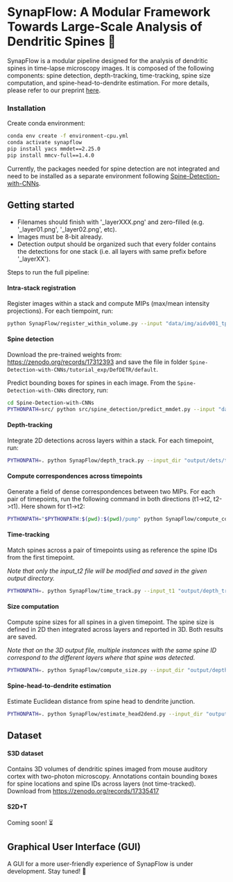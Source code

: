 # SynapFlow: A Modular Framework Towards Large-Scale Analysis of Dendritic Spines 🧠

SynapFlow is a modular pipeline designed for the analysis of dendritic spines in time-lapse microscopy images. It is composed of the following components: spine detection, depth-tracking, time-tracking, spine size computation, and spine-head-to-dendrite estimation. For more details, please refer to our preprint [here](https://arxiv.org/abs/2509.18926).

### Installation
Create conda environment:
```bash
conda env create -f environment-cpu.yml
conda activate synapflow
pip install yacs mmdet==2.25.0
pip install mmcv-full==1.4.0
```

Currently, the packages needed for spine detection are not integrated and need to be installed as a separate environment following [Spine-Detection-with-CNNs](https://github.com/pamelaosuna/Spine-Detection-with-CNNs/tree/6661e1622ff1166bc2e8ec7da91c620d9ad6a249?tab=readme-ov-file#installation).


## Getting started
- Filenames should finish with '_layerXXX.png' and zero-filled (e.g. '_layer01.png', '_layer02.png', etc).
- Images must be 8-bit already.
- Detection output should be organized such that every folder contains the detections for one stack (i.e. all layers with same prefix before '_layerXX').

Steps to run the full pipeline:

#### Intra-stack registration
Register images within a stack and compute MIPs (max/mean intensity projections). For each tiempoint, run:
```bash
python SynapFlow/register_within_volume.py --input "data/img/aidv001_tp1_stack0_layer*.png" --out_dir "data/img_registered" --downsample_factor 4
```

#### Spine detection
Download the pre-trained weights from:
https://zenodo.org/records/17312393 and save the file in folder `Spine-Detection-with-CNNs/tutorial_exp/DefDETR/default`.

Predict bounding boxes for spines in each image. From the `Spine-Detection-with-CNNs` directory, run:
```bash
cd Spine-Detection-with-CNNs
PYTHONPATH=src/ python src/spine_detection/predict_mmdet.py --input "data/img_registered/*.png" --model DefDETR --model_type Def_DETR --param_config default --model_epoch epoch_54 --theta 0.5 --delta 0.5 --output output/dets --save_images --device cpu
``` 

#### Depth-tracking
Integrate 2D detections across layers within a stack. For each timepoint, run:
```bash
PYTHONPATH=. python SynapFlow/depth_track.py --input_dir "output/dets/t1/csvs_mmdet/" --out_dir "output/depth_tracked_spatial/t1" --img_dir "data/img_registered/" --det_thresh 0.5 --track_thresh 0.0 --sp_cost 1.0 --app_cost 0.0 --draw
```

#### Compute correspondences across timepoints
Generate a field of dense correspondences between two MIPs. For each pair of timepoints, run the following command in both directions (t1->t2, t2->t1). Here shown for t1->t2:
```bash
PYTHONPATH="$PYTHONPATH:$(pwd):$(pwd)/pump" python SynapFlow/compute_corres.py --source "data/img_registered/mips/aidv001_tp1_stack0.png" --target "data/img_registered/mips/aidv001_tp1_stack0.png" --out_dir "output/corres" --resize 256
```

#### Time-tracking
Match spines across a pair of timepoints using as reference the spine IDs from the first timepoint.

*Note that only the input_t2 file will be modified and saved in the given output directory.*
```bash
PYTHONPATH=. python SynapFlow/time_track.py --input_t1 "output/depth_tracked_spatial/t1/aidv001_tp1_stack0.csv" --input_t2 "output/depth_tracked_spatial/t2/aidv001_tp2_stack0.csv" --mip_t1 "data/img_registered/mips/aidv001_tp1_stack0.png" --mip_t2 "data/img_registered/mips/aidv001_tp2_stack0.png" --corres_dir "output/corres" --img_dir "data/img_registered" --out_dir "output/time_tracked_spatial"
```

#### Size computation
Compute spine sizes for all spines in a given timepoint. The spine size is defined in 2D then integrated across layers and reported in 3D. Both results are saved.

*Note that on the 3D output file, multiple instances with the same spine ID correspond to the different layers where that spine was detected.*
```bash
PYTHONPATH=. python SynapFlow/compute_size.py --input_dir "output/depth_tracked_spatial/t1" --img_dir "data/img_registered" --out_dir "output/sizes" --operator_3d median
```

#### Spine-head-to-dendrite estimation
Estimate Euclidean distance from spine head to dendrite junction.
```bash
PYTHONPATH=. python SynapFlow/estimate_head2dend.py --input_dir "output/depth_tracked_spatial/t1" --img_dir "data/img_registered" --out_dir "output/distance_head2dend"
```

## Dataset

#### S3D dataset
Contains 3D volumes of dendritic spines imaged from mouse auditory cortex with two-photon microscopy. Annotations contain bounding boxes for spine locations and spine IDs across layers (not time-tracked).
Download from https://zenodo.org/records/17335417

#### S2D+T
Coming soon! ⏳

## Graphical User Interface (GUI)
A GUI for a more user-friendly experience of SynapFlow is under development. Stay tuned! 🚧
